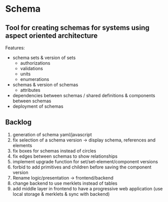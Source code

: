 # Schema

## Tool for creating schemas for systems using aspect oriented architecture

Features:
+ schema sets & version of sets
  - authorizations
  - validations
  - units
  - enumerations
+ schemas & version of schemas
  - attributes
+ dependencies between schemas / shared definitions & components between schemas
+ deployment of schemas


## Backlog
1. generation of schema yaml/javascript
1. fix selection of a schema version -> display schema, references and elements
1. fix boxes for schemas instead of circles
1. fix edges between schemas to show relationships
1. implement upgrade function for set/set-element/component versions
1. forbid to add primitives and children before saving the component version
1. Rename logic/presentation -> frontend/backend
1. change backend to use merklets instead of tables
1. add middle layer in frontend to have a progressive web application (use local storage & merklets & sync with backend)
